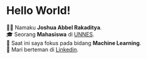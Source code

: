 # Hello World! 

🙋‍♂️ Namaku **Joshua Abbel Rakaditya**.<br>
🎓 Seorang **Mahasiswa** di [UNNES](https://unnes.ac.id/beranda/).<br>
🔭 Saat ini saya fokus pada bidang **Machine Learning**.<br>
🔗 Mari berteman di [Linkedin](https://www.linkedin.com/in/joshua-abbel-rakaditya-93a55a217/).
